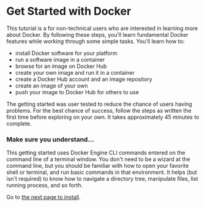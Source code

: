 <!--[metadata]>
+++
aliases = [
"/mac/started/",
"/windows/started/",
"/linux/started/",
]
title = "Get Started with Docker"
description = "Getting started with Docker"
keywords = ["beginner, getting started, Docker"]
[menu.main]
identifier = "getstart_all"
parent = "engine_use"
weight="-80"
+++
<![end-metadata]-->


# Get Started with Docker

This tutorial is a for non-technical users who are interested in learning more about Docker. By following these steps, you'll learn fundamental Docker features while working through some simple tasks. You'll learn how to:

* install Docker software for your platform
* run a software image in a container
* browse for an image on Docker Hub
* create your own image and run it in a container
* create a Docker Hub account and an image repository
* create an image of your own
* push your image to Docker Hub for others to use

The getting started was user tested to reduce the chance of users having problems. For the best chance of success, follow the steps as written the first time before exploring on your own. It takes approximately 45 minutes to complete.


### Make sure you understand...

This getting started uses Docker Engine CLI commands entered on the command line of a terminal window. You don't need to be a wizard at the command line, but you should be familiar with how to open your favorite shell or terminal, and run basic commands in that environment. It helps (but isn't required) to know how to navigate a directory tree, manipulate files, list running process, and so forth.


Go to [the next page to install](step_one.md).


&nbsp;
